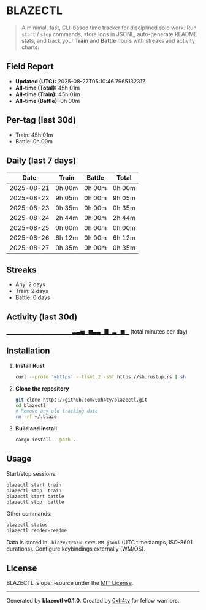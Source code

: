 # BLAZECTL

> A minimal, fast, CLI-based time tracker for disciplined solo work.
    Run `start` / `stop` commands, store logs in JSONL, auto-generate README stats,
    and track your **Train** and **Battle** hours with streaks and activity charts.

## Field Report

- **Updated (UTC):** 2025-08-27T05:10:46.796513231Z
- **All-time (Total):** 45h 01m
- **All-time (Train):** 45h 01m
- **All-time (Battle):** 0h 00m

## Per-tag (last 30d)
- Train: 45h 01m
- Battle: 0h 00m

## Daily (last 7 days)
| Date       | Train | Battle | Total |
|------------|-------|--------|-------|
| 2025-08-21 | 0h 00m | 0h 00m | 0h 00m |
| 2025-08-22 | 9h 05m | 0h 00m | 9h 05m |
| 2025-08-23 | 0h 35m | 0h 00m | 0h 35m |
| 2025-08-24 | 2h 44m | 0h 00m | 2h 44m |
| 2025-08-25 | 0h 00m | 0h 00m | 0h 00m |
| 2025-08-26 | 6h 12m | 0h 00m | 6h 12m |
| 2025-08-27 | 0h 35m | 0h 00m | 0h 35m |

## Streaks
- Any: 2 days
- Train: 2 days
- Battle: 0 days

## Activity (last 30d)
▁▁▁▁▁▁▁▁▁▁▁▁▁▁▁▁▃▄▅▁▆▄▄▁█▁▃▁▆▁ (total minutes per day)

## Installation
1. **Install Rust**
   ```bash
   curl --proto '=https' --tlsv1.2 -sSf https://sh.rustup.rs | sh
   ```
2. **Clone the repository**
   ```bash
   git clone https://github.com/0xh4ty/blazectl.git
   cd blazectl
   # Remove any old tracking data
   rm -rf ~/.blaze
   ```
3. **Build and install**
   ```bash
   cargo install --path .
   ```

## Usage
Start/stop sessions:
```bash
blazectl start train
blazectl stop  train
blazectl start battle
blazectl stop  battle
```
Other commands:
```bash
blazectl status
blazectl render-readme
```
Data is stored in `.blaze/track-YYYY-MM.jsonl` (UTC timestamps, ISO-8601 durations).
Configure keybindings externally (WM/OS).

## License
BLAZECTL is open-source under the [MIT License](LICENSE).

---

Generated by **blazectl v0.1.0**.
Created by [0xh4ty](https://github.com/0xh4ty) for fellow warriors.
